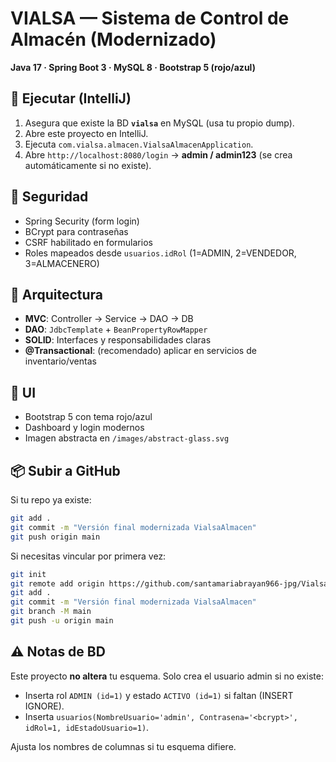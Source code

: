 # VIALSA — Sistema de Control de Almacén (Modernizado)
**Java 17 · Spring Boot 3 · MySQL 8 · Bootstrap 5 (rojo/azul)**

## 🚀 Ejecutar (IntelliJ)
1. Asegura que existe la BD **`vialsa`** en MySQL (usa tu propio dump).
2. Abre este proyecto en IntelliJ.
3. Ejecuta `com.vialsa.almacen.VialsaAlmacenApplication`.
4. Abre `http://localhost:8080/login` → **admin / admin123** (se crea automáticamente si no existe).

## 🔐 Seguridad
- Spring Security (form login)
- BCrypt para contraseñas
- CSRF habilitado en formularios
- Roles mapeados desde `usuarios.idRol` (1=ADMIN, 2=VENDEDOR, 3=ALMACENERO)

## 🧱 Arquitectura
- **MVC**: Controller → Service → DAO → DB
- **DAO**: `JdbcTemplate` + `BeanPropertyRowMapper`
- **SOLID**: Interfaces y responsabilidades claras
- **@Transactional**: (recomendado) aplicar en servicios de inventario/ventas

## 🎨 UI
- Bootstrap 5 con tema rojo/azul
- Dashboard y login modernos
- Imagen abstracta en `/images/abstract-glass.svg`

## 📦 Subir a GitHub
Si tu repo ya existe:
```bash
git add .
git commit -m "Versión final modernizada VialsaAlmacen"
git push origin main
```
Si necesitas vincular por primera vez:
```bash
git init
git remote add origin https://github.com/santamariabrayan966-jpg/Vialsa.git
git add .
git commit -m "Versión final modernizada VialsaAlmacen"
git branch -M main
git push -u origin main
```

## ⚠️ Notas de BD
Este proyecto **no altera** tu esquema. Solo crea el usuario admin si no existe:
- Inserta rol `ADMIN (id=1)` y estado `ACTIVO (id=1)` si faltan (INSERT IGNORE).
- Inserta `usuarios(NombreUsuario='admin', Contrasena='<bcrypt>', idRol=1, idEstadoUsuario=1)`.

Ajusta los nombres de columnas si tu esquema difiere.

